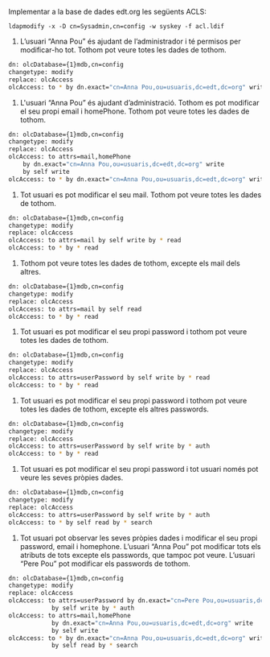 Implementar a la base de dades edt.org les següents ACLS:

`ldapmodify -x -D cn=Sysadmin,cn=config -w syskey -f acl.ldif `

1. L’usuari “Anna Pou” és ajudant de l’administrador i té permisos per modificar-ho tot.
   Tothom pot veure totes les dades de tothom.

```bash
dn: olcDatabase={1}mdb,cn=config
changetype: modify
replace: olcAccess
olcAccess: to * by dn.exact="cn=Anna Pou,ou=usuaris,dc=edt,dc=org" write by * read
```

1. L'usuari “Anna Pou” és ajudant d’administració. Tothom es pot modificar el seu propi
   email i homePhone. Tothom pot veure totes les dades de tothom.

```bash
dn: olcDatabase={1}mdb,cn=config
changetype: modify
replace: olcAccess
olcAccess: to attrs=mail,homePhone 
    by dn.exact="cn=Anna Pou,ou=usuaris,dc=edt,dc=org" write
    by self write
olcAccess: to * by dn.exact="cn=Anna Pou,ou=usuaris,dc=edt,dc=org" write by * read
```

1. Tot usuari es pot modificar el seu mail. Tothom pot veure totes les dades de tothom.

```bash
dn: olcDatabase={1}mdb,cn=config
changetype: modify
replace: olcAccess
olcAccess: to attrs=mail by self write by * read
olcAccess: to * by * read
```

1. Tothom pot veure totes les dades de tothom, excepte els mail dels altres.

```bash
dn: olcDatabase={1}mdb,cn=config
changetype: modify
replace: olcAccess
olcAccess: to attrs=mail by self read
olcAccess: to * by * read
```

1. Tot usuari es pot modificar el seu propi password i tothom pot veure totes les dades
   de tothom.

```bash
dn: olcDatabase={1}mdb,cn=config
changetype: modify
replace: olcAccess
olcAccess: to attrs=userPassword by self write by * read
olcAccess: to * by * read
```

1. Tot usuari es pot modificar el seu propi password i tothom pot veure totes les dades
   de tothom, excepte els altres passwords.

```bash
dn: olcDatabase={1}mdb,cn=config
changetype: modify
replace: olcAccess
olcAccess: to attrs=userPassword by self write by * auth
olcAccess: to * by * read
```

1. Tot usuari es pot modificar el seu propi password i tot usuari només pot veure les
   seves pròpies dades.

```bash
dn: olcDatabase={1}mdb,cn=config
changetype: modify
replace: olcAccess
olcAccess: to attrs=userPassword by self write by * auth
olcAccess: to * by self read by * search
```

1. Tot usuari pot observar les seves pròpies dades i modificar el seu propi password,
   email i homephone. L’usuari “Anna Pou” pot modificar tots els atributs de tots
   excepte els passwords, que tampoc pot veure. L’usuari “Pere Pou” pot modificar els
   passwords de tothom.

```bash
dn: olcDatabase={1}mdb,cn=config
changetype: modify
replace: olcAccess
olcAccess: to attrs=userPassword by dn.exact="cn=Pere Pou,ou=usuaris,dc=edt,dc=org" write
            by self write by * auth 
olcAccess: to attrs=mail,homePhone 
            by dn.exact="cn=Anna Pou,ou=usuaris,dc=edt,dc=org" write 
            by self write        
olcAccess: to * by dn.exact="cn=Anna Pou,ou=usuaris,dc=edt,dc=org" write 
            by self read by * search
```
